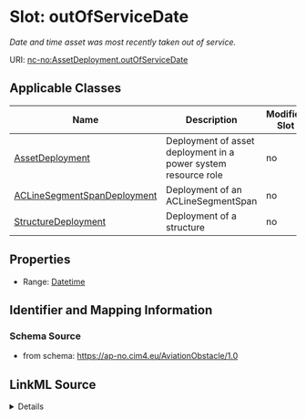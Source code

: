 # Slot: outOfServiceDate


_Date and time asset was most recently taken out of service._



URI: [nc-no:AssetDeployment.outOfServiceDate](http://cim4.eu/ns/nc-no#AssetDeployment.outOfServiceDate)



<!-- no inheritance hierarchy -->




## Applicable Classes

| Name | Description | Modifies Slot |
| --- | --- | --- |
[AssetDeployment](AssetDeployment.md) | Deployment of asset deployment in a power system resource role |  no  |
[ACLineSegmentSpanDeployment](ACLineSegmentSpanDeployment.md) | Deployment of an ACLineSegmentSpan |  no  |
[StructureDeployment](StructureDeployment.md) | Deployment of a structure |  no  |







## Properties

* Range: [Datetime](Datetime.md)





## Identifier and Mapping Information







### Schema Source


* from schema: https://ap-no.cim4.eu/AviationObstacle/1.0




## LinkML Source

<details>
```yaml
name: outOfServiceDate
description: Date and time asset was most recently taken out of service.
from_schema: https://ap-no.cim4.eu/AviationObstacle/1.0
slot_uri: nc-no:AssetDeployment.outOfServiceDate
alias: outOfServiceDate
owner: AssetDeployment
domain_of:
- AssetDeployment
range: datetime
minimum_cardinality: 0
maximum_cardinality: 1

```
</details>